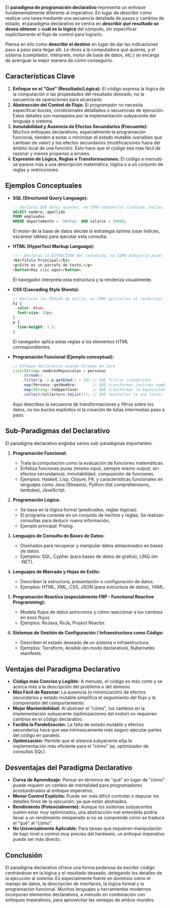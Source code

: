 El **paradigma de programación declarativo** representa un enfoque fundamentalmente diferente al imperativo. En lugar de describir *cómo* realizar una tarea mediante una secuencia detallada de pasos y cambios de estado, el paradigma declarativo se centra en **describir *qué* resultado se desea obtener** o **cuál es la lógica** del cómputo, sin especificar explícitamente el flujo de control para lograrlo.

Piensa en ello como **describir el destino** en lugar de dar las indicaciones paso a paso para llegar allí. Le dices a la computadora *qué* quieres, y el sistema (compilador, intérprete, motor de base de datos, etc.) se encarga de averiguar la mejor manera de *cómo* conseguirlo.

## Características Clave

1.  **Enfoque en el "Qué" (Resultado/Lógica):** El código expresa la lógica de la computación o las propiedades del resultado deseado, no la secuencia de operaciones para alcanzarlo.
2.  **Abstracción del Control de Flujo:** El programador no necesita especificar bucles, condicionales detallados o secuencias de ejecución. Estos detalles son manejados por la implementación subyacente del lenguaje o sistema.
3.  **Inmutabilidad y Ausencia de Efectos Secundarios (Frecuente):** Muchos enfoques declarativos, especialmente la programación funcional, tienden a evitar o minimizar el estado mutable (variables que cambian de valor) y los efectos secundarios (modificaciones fuera del ámbito local de una función). Esto hace que el código sea más fácil de razonar y menos propenso a errores.
4.  **Expresión de Lógica, Reglas o Transformaciones:** El código a menudo se parece más a una descripción matemática, lógica o a un conjunto de reglas y restricciones.

## Ejemplos Conceptuales

*   **SQL (Structured Query Language):**
    ```sql
    -- Declaras QUÉ datos quieres, no CÓMO obtenerlos (índices, bucles, etc.)
    SELECT nombre, apellido
    FROM empleados
    WHERE departamento = 'Ventas' AND salario > 50000;
    ```
    El motor de la base de datos decide la estrategia óptima (usar índices, escanear tablas) para ejecutar esta consulta.

*   **HTML (HyperText Markup Language):**
    ```html
    <!-- Declaras la ESTRUCTURA del contenido, no CÓMO dibujarlo pixel a pixel -->
    <h1>Título Principal</h1>
    <p>Este es un párrafo de texto.</p>
    <button>Haz clic aquí</button>
    ```
    El navegador interpreta esta estructura y la renderiza visualmente.

*   **CSS (Cascading Style Sheets):**
    ```css
    /* Declaras las REGLAS de estilo, no CÓMO aplicarlas al renderizar */
    h1 {
      color: blue;
      font-size: 24px;
    }
    p {
      line-height: 1.5;
    }
    ```
    El navegador aplica estas reglas a los elementos HTML correspondientes.

*   **Programación Funcional (Ejemplo conceptual):**
    ```java
    // Enfoque declarativo usando Streams en Java
    List<String> nombresMayusculas = personas
        .stream()
        .filter(p -> p.getEdad() > 18) // QUÉ filtrar (condición)
        .map(Persona::getNombre)       // QUÉ transformar (extraer nombre)
        .map(String::toUpperCase)      // QUÉ transformar (a mayúsculas)
        .collect(Collectors.toList()); // QUÉ recolectar (a una lista)
    ```
    Aquí describes la secuencia de transformaciones y filtros sobre los datos, no los bucles explícitos ni la creación de listas intermedias paso a paso.

## Sub-Paradigmas del Declarativo

El paradigma declarativo engloba varios sub-paradigmas importantes:

1.  **Programación Funcional:**
    *   Trata la computación como la evaluación de funciones matemáticas.
    *   Enfatiza funciones puras (mismo input, siempre mismo output, sin efectos secundarios), inmutabilidad, composición de funciones.
    *   Ejemplos: Haskell, Lisp, Clojure, F#, y características funcionales en lenguajes como Java (Streams), Python (list comprehensions, lambdas), JavaScript.

2.  **Programación Lógica:**
    *   Se basa en la lógica formal (predicados, reglas lógicas).
    *   El programa consiste en un conjunto de hechos y reglas. Se realizan consultas para deducir nueva información.
    *   Ejemplo principal: Prolog.

3.  **Lenguajes de Consulta de Bases de Datos:**
    *   Diseñados para recuperar y manipular datos almacenados en bases de datos.
    *   Ejemplos: SQL, Cypher (para bases de datos de grafos), LINQ (en .NET).

4.  **Lenguajes de Marcado y Hojas de Estilo:**
    *   Describen la estructura, presentación o configuración de datos.
    *   Ejemplos: HTML, XML, CSS, JSON (para estructura de datos), YAML.

5.  **Programación Reactiva (especialmente FRP - Functional Reactive Programming):**
    *   Modela flujos de datos asíncronos y cómo reaccionar a los cambios en esos flujos.
    *   Ejemplos: RxJava, RxJs, Project Reactor.

6.  **Sistemas de Gestión de Configuración / Infraestructura como Código:**
    *   Describen el estado deseado de un sistema o infraestructura.
    *   Ejemplos: Terraform, Ansible (en modo declarativo), Kubernetes manifests.

## Ventajas del Paradigma Declarativo

*   **Código más Conciso y Legible:** A menudo, el código es más corto y se acerca más a la descripción del problema o del dominio.
*   **Más Fácil de Razonar:** La ausencia (o minimización) de efectos secundarios y estado mutable simplifica el seguimiento del flujo y la comprensión del comportamiento.
*   **Mejor Mantenibilidad:** Al abstraer el "cómo", los cambios en la implementación subyacente (optimizaciones del motor) no requieren cambios en el código declarativo.
*   **Facilita la Paralelización:** La falta de estado mutable y efectos secundarios hace que sea intrínsecamente más seguro ejecutar partes del código en paralelo.
*   **Optimización:** Permite que el sistema subyacente elija la implementación más eficiente para el "cómo" (ej. optimizador de consultas SQL).

## Desventajas del Paradigma Declarativo

*   **Curva de Aprendizaje:** Pensar en términos de "qué" en lugar de "cómo" puede requerir un cambio de mentalidad para programadores acostumbrados al enfoque imperativo.
*   **Menor Control Explícito:** Puede ser más difícil controlar o depurar los detalles finos de la ejecución, ya que están abstraídos.
*   **Rendimiento (Potencialmente):** Aunque los sistemas subyacentes suelen estar muy optimizados, una abstracción mal entendida podría llevar a un rendimiento inesperado si no se comprende cómo se traduce el "qué" al "cómo".
*   **No Universalmente Aplicable:** Para tareas que requieren manipulación de bajo nivel o control muy preciso del hardware, un enfoque imperativo puede ser más directo.

## Conclusión

El paradigma declarativo ofrece una forma poderosa de escribir código centrándose en la lógica y el resultado deseado, delegando los detalles de la ejecución al sistema. Es especialmente fuerte en dominios como el manejo de datos, la descripción de interfaces, la lógica formal y la programación funcional. Muchos lenguajes y herramientas modernos incorporan elementos declarativos, a menudo en combinación con enfoques imperativos, para aprovechar las ventajas de ambos mundos.